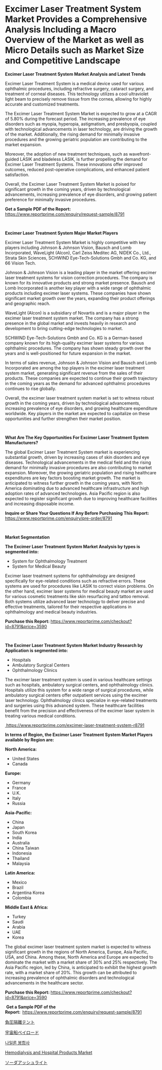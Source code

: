 <p><h1>Excimer Laser Treatment System Market Provides a Comprehensive Analysis Including a Macro Overview of the Market as well as Micro Details such as Market Size and Competitive Landscape</h1></p><p><strong>Excimer Laser Treatment System Market Analysis and Latest Trends</strong></p>
<p><p>Excimer Laser Treatment System is a medical device used for various ophthalmic procedures, including refractive surgery, cataract surgery, and treatment of corneal diseases. This technology utilizes a cool ultraviolet light beam to precisely remove tissue from the cornea, allowing for highly accurate and customized treatments.</p><p>The Excimer Laser Treatment System Market is expected to grow at a CAGR of 5.80% during the forecast period. The increasing prevalence of eye disorders such as myopia, hyperopia, astigmatism, and presbyopia, coupled with technological advancements in laser technology, are driving the growth of the market. Additionally, the rising demand for minimally invasive procedures and the growing geriatric population are contributing to the market expansion.</p><p>Moreover, the adoption of new treatment techniques, such as wavefront-guided LASIK and bladeless LASIK, is further propelling the demand for Excimer Laser Treatment Systems. These innovations offer improved outcomes, reduced post-operative complications, and enhanced patient satisfaction.</p><p>Overall, the Excimer Laser Treatment System Market is poised for significant growth in the coming years, driven by technological advancements, increasing prevalence of eye disorders, and growing patient preference for minimally invasive procedures.</p></p>
<p><strong>Get a Sample PDF of the Report:&nbsp;</strong> <a href="https://www.reportprime.com/enquiry/request-sample/8791">https://www.reportprime.com/enquiry/request-sample/8791</a></p>
<p>&nbsp;</p>
<p><strong>Excimer Laser Treatment System Major Market Players</strong></p>
<p><p>Excimer Laser Treatment System Market is highly competitive with key players including Johnson & Johnson Vision, Bausch and Lomb Incorporated, WaveLight (Alcon), Carl Zeiss Meditec AG, NIDEK Co., Ltd., Strata Skin Sciences, SCHWIND Eye-Tech-Solutions Gmbh and Co. KG, and 66 Vision Tech. </p><p>Johnson & Johnson Vision is a leading player in the market offering excimer laser treatment systems for vision correction procedures. The company is known for its innovative products and strong market presence. Bausch and Lomb Incorporated is another key player with a wide range of ophthalmic products including excimer laser systems. These companies have shown significant market growth over the years, expanding their product offerings and geographic reach.</p><p>WaveLight (Alcon) is a subsidiary of Novartis and is a major player in the excimer laser treatment system market. The company has a strong presence in the global market and invests heavily in research and development to bring cutting-edge technologies to market.</p><p>SCHWIND Eye-Tech-Solutions Gmbh and Co. KG is a German-based company known for its high-quality excimer laser systems for various ophthalmic procedures. The company has shown steady growth over the years and is well-positioned for future expansion in the market.</p><p>In terms of sales revenue, Johnson & Johnson Vision and Bausch and Lomb Incorporated are among the top players in the excimer laser treatment system market, generating significant revenue from the sales of their products. These companies are expected to continue their growth trajectory in the coming years as the demand for advanced ophthalmic procedures continues to rise globally.</p><p>Overall, the excimer laser treatment system market is set to witness robust growth in the coming years, driven by technological advancements, increasing prevalence of eye disorders, and growing healthcare expenditure worldwide. Key players in the market are expected to capitalize on these opportunities and further strengthen their market position.</p></p>
<p>&nbsp;</p>
<p><strong>What Are The Key Opportunities For Excimer Laser Treatment System Manufacturers?</strong></p>
<p><p>The global Excimer Laser Treatment System market is experiencing substantial growth, driven by increasing cases of skin disorders and eye diseases. Technological advancements in the medical field and the rising demand for minimally invasive procedures are also contributing to market expansion. Moreover, the growing geriatric population and rising healthcare expenditures are key factors boosting market growth. The market is anticipated to witness further growth in the coming years, with North America dominating due to advanced healthcare infrastructure and high adoption rates of advanced technologies. Asia Pacific region is also expected to register significant growth due to improving healthcare facilities and increasing disposable income.</p></p>
<p><strong>Inquire or Share Your Questions If Any Before Purchasing This Report:</strong> <a href="https://www.reportprime.com/enquiry/pre-order/8791">https://www.reportprime.com/enquiry/pre-order/8791</a></p>
<p>&nbsp;</p>
<p><strong>Market Segmentation</strong></p>
<p><strong>The Excimer Laser Treatment System Market Analysis by types is segmented into:</strong></p>
<p><ul><li>System for Ophthalmology Treatment</li><li>System for Medical Beauty</li></ul></p>
<p><p>Excimer laser treatment systems for ophthalmology are designed specifically for eye-related conditions such as refractive errors. These systems are used for procedures like LASIK to correct vision problems. On the other hand, excimer laser systems for medical beauty market are used for various cosmetic treatments like skin resurfacing and tattoo removal. Both systems utilize advanced laser technology to deliver precise and effective treatments, tailored for their respective applications in ophthalmology and medical beauty industries.</p></p>
<p><strong>Purchase this Report:&nbsp;</strong><a href="https://www.reportprime.com/checkout?id=8791&price=3590">https://www.reportprime.com/checkout?id=8791&price=3590</a></p>
<p>&nbsp;</p>
<p><strong>The Excimer Laser Treatment System Market Industry Research by Application is segmented into:</strong></p>
<p><ul><li>Hospitals</li><li>Ambulatory Surgical Centers</li><li>Ophthalmology Clinics</li></ul></p>
<p><p>The excimer laser treatment system is used in various healthcare settings such as hospitals, ambulatory surgical centers, and ophthalmology clinics. Hospitals utilize this system for a wide range of surgical procedures, while ambulatory surgical centers offer outpatient services using the excimer laser technology. Ophthalmology clinics specialize in eye-related treatments and surgeries using this advanced system. These healthcare facilities benefit from the precision and effectiveness of the excimer laser system in treating various medical conditions.</p></p>
<p><a href="https://www.reportprime.com/excimer-laser-treatment-system-r8791">&nbsp;https://www.reportprime.com/excimer-laser-treatment-system-r8791</a></p>
<p><strong>In terms of Region, the Excimer Laser Treatment System Market Players available by Region are:</strong></p>
<p>
    <p> <strong> North America: </strong>
        <ul>
            <li>United States</li>
            <li>Canada</li>
        </ul>
        </p> 
    <p> <strong> Europe: </strong>
        <ul>
            <li>Germany</li>
            <li>France</li>
            <li>U.K.</li>
            <li>Italy</li>
            <li>Russia</li>
        </ul>
        </p> 
    <p> <strong> Asia-Pacific: </strong>
        <ul>
            <li>China</li>
            <li>Japan</li>
            <li>South Korea</li>
            <li>India</li>
            <li>Australia</li>
            <li>China Taiwan</li>
            <li>Indonesia</li>
            <li>Thailand</li>
            <li>Malaysia</li>
        </ul>
        </p> 
    <p> <strong> Latin America: </strong>
        <ul>
            <li>Mexico</li>
            <li>Brazil</li>
            <li>Argentina Korea</li>
            <li>Colombia</li>
        </ul>
        </p> 
    <p> <strong> Middle East & Africa: </strong>
        <ul>
            <li>Turkey</li>
            <li>Saudi</li>
            <li>Arabia</li>
            <li>UAE</li>
            <li>Korea</li>
        </ul>
    </p>
    </p>
<p><p>The global excimer laser treatment system market is expected to witness significant growth in the regions of North America, Europe, Asia Pacific, USA, and China. Among these, North America and Europe are expected to dominate the market with a market share of 30% and 25% respectively. The Asia Pacific region, led by China, is anticipated to exhibit the highest growth rate, with a market share of 20%. This growth can be attributed to increasing prevalence of ophthalmic disorders and technological advancements in the healthcare sector.</p></p>
<p><strong>Purchase this Report: </strong><a href="https://www.reportprime.com/checkout?id=8791&price=3590">https://www.reportprime.com/checkout?id=8791&price=3590</a></p>
<p>&nbsp;<strong>Get a Sample PDF of the Report:&nbsp;&nbsp;</strong><a href="https://www.reportprime.com/enquiry/request-sample/8791">https://www.reportprime.com/enquiry/request-sample/8791</a></p>
<p><strong></strong></p>
<p><p><a href="https://medium.com/@raymanta28/%E8%B2%A0%E5%9C%A7%E9%9A%94%E9%9B%A2%E3%83%86%E3%83%B3%E3%83%88%E5%B8%82%E5%A0%B4%E3%81%AF-%E5%B8%82%E5%A0%B4%E3%82%B7%E3%82%A7%E3%82%A2-%E5%B8%82%E5%A0%B4%E5%8B%95%E5%90%91-%E5%B8%82%E5%A0%B4%E6%88%90%E9%95%B7%E3%81%AB%E9%96%A2%E3%81%99%E3%82%8B%E6%83%85%E5%A0%B1%E3%82%92%E6%8F%90%E4%BE%9B%E3%81%97%E3%81%BE%E3%81%99-db7ea7a8ce99">負圧隔離テント</a></p><p><a href="https://medium.com/@anabelavenport7854/%E5%AE%87%E5%AE%99%E8%88%B9%E3%81%AE%E3%83%9A%E3%82%A4%E3%83%AD%E3%83%BC%E3%83%89%E5%B8%82%E5%A0%B4-%E7%AB%B6%E4%BA%89%E5%88%86%E6%9E%90-%E5%B8%82%E5%A0%B4%E5%8B%95%E5%90%91-2031%E5%B9%B4%E3%81%BE%E3%81%A7%E3%81%AE%E4%BA%88%E6%B8%AC-bdc9df8bd4e7">宇宙船ペイロード</a></p><p><a href="https://medium.com/@maksymilianbaran1901/%EB%82%98%EC%9D%BC%EB%A1%A0-%EB%B4%89%ED%95%A9-%EC%82%AC%EC%97%85%EC%9D%80-%EC%8B%9C%EC%9E%A5-%EC%A0%90%EC%9C%A0%EC%9C%A8-%EC%8B%9C%EC%9E%A5-%EB%8F%99%ED%96%A5-%EB%B0%8F-%EC%8B%9C%EC%9E%A5-%EC%84%B1%EC%9E%A5%EC%97%90-%EB%8C%80%ED%95%9C-%EC%A0%95%EB%B3%B4%EB%A5%BC-%EC%A0%9C%EA%B3%B5%ED%95%A9%EB%8B%88%EB%8B%A4-aea802c9cb47">나일론 봉합사</a></p><p><a href="https://github.com/myacatherineblakecaczo9vcsw/Market-Research-Report-List-2/blob/main/hemodialysis-and-hospital-products-market.md">Hemodialysis and Hospital Products Market</a></p><p><a href="https://github.com/SarahFahey88/Market-Research-Report-List-1/blob/main/240987523149.md">ソーダアッシュライト</a></p></p>